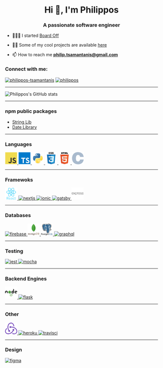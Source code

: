 <h1 align="center">Hi 👋, I'm Philippos</h1>
<h3 align="center">A passionate software engineer</h3>

- 🏄🏽‍♂️ I started [Board Off](https://www.board-off.com)

- 👨‍💻 Some of my cool projects are available [here](https://www.makeschool.com/portfolio/philippos)

- 📫 How to reach me **philip.tsamantanis@gmail.com**

<h3 align="left">Connect with me:</h3>
<p align="left">
<a href="https://linkedin.com/in/philippos-tsamantanis-a0b12a14a" target="blank">
<img align="center" src="https://cdn.jsdelivr.net/npm/simple-icons@3.0.1/icons/linkedin.svg" alt="philippos-tsamantanis" height="30" width="40" /></a>
<a href="https://dribbble.com/philippos" target="blank"><img align="center" src="https://cdn.jsdelivr.net/npm/simple-icons@3.0.1/icons/dribbble.svg" alt="philippos" height="30" width="40" /></a>
</p>

<hr />

![Philippos's GitHub stats](https://github-readme-stats.vercel.app/api?username=tsamantanis&count_private=true&show_icons=true&theme=react)

<hr />

### npm public packages
- [String Lib](https://www.npmjs.com/package/@tsamantanis/string-lib)
- [Date Library](https://www.npmjs.com/package/@tsamantanis/date-lib)

<hr />

### Languages

<p align="left"> 
	<a href="https://developer.mozilla.org/en-US/docs/Web/JavaScript" target="_blank"> 
		<img src="https://raw.githubusercontent.com/devicons/devicon/master/icons/javascript/javascript-original.svg" alt="javascript" width="40" height="40"/> 
	</a> 
	<a href="https://www.typescriptlang.org/" target="_blank"> 
		<img src="https://raw.githubusercontent.com/devicons/devicon/master/icons/typescript/typescript-original.svg" alt="typescript" width="40" height="40"/> 
	</a> 
  <a href="https://www.python.org" target="_blank"> 
		<img src="https://raw.githubusercontent.com/devicons/devicon/master/icons/python/python-original.svg" alt="python" width="40" height="40"/> 
	</a> 
	<a href="https://www.w3schools.com/css/" target="_blank"> 
	  <img src="https://raw.githubusercontent.com/devicons/devicon/master/icons/css3/css3-original-wordmark.svg" alt="css3" width="40" height="40"/> 
	</a> 
  <a href="https://www.w3.org/html/" target="_blank"> 
		<img src="https://raw.githubusercontent.com/devicons/devicon/master/icons/html5/html5-original-wordmark.svg" alt="html5" width="40" height="40"/> 
	</a> 
	<a href="https://www.cprogramming.com/" target="_blank"> 
	  <img src="https://raw.githubusercontent.com/devicons/devicon/master/icons/c/c-original.svg" alt="c" width="40" height="40"/> 
	</a> 
	</p>
	
<hr />

### Framewoks

<p align="left">
  <a href="https://reactjs.org/" target="_blank"> 
		<img src="https://raw.githubusercontent.com/devicons/devicon/master/icons/react/react-original-wordmark.svg" alt="react" width="40" height="40"/> 
	</a> 
  <a href="https://nextjs.org/" target="_blank"> 
		<img src="https://cdn.worldvectorlogo.com/logos/nextjs-3.svg" alt="nextjs" width="40" height="40"/> 
	</a>
	  <a href="https://ionicframework.com" target="_blank"> 
		<img src="https://upload.wikimedia.org/wikipedia/commons/d/d1/Ionic_Logo.svg" alt="ionic" width="40" height="40"/> 
	</a> 
  <a href="https://www.gatsbyjs.com/" target="_blank"> 
		<img src="https://www.vectorlogo.zone/logos/gatsbyjs/gatsbyjs-icon.svg" alt="gatsby" width="40" height="40"/> 
	</a> 
	<a href="https://expressjs.com" target="_blank"> 
	  <img src="https://raw.githubusercontent.com/devicons/devicon/master/icons/express/express-original-wordmark.svg" alt="express" width="40" height="40"/> 
	</a> 
</p>

<hr />

### Databases
<p align="left">
<a href="https://firebase.google.com/" target="_blank">
	  <img src="https://www.vectorlogo.zone/logos/firebase/firebase-icon.svg" alt="firebase" width="40" height="40"/> 
	</a> 
  <a href="https://www.mongodb.com/" target="_blank"> 
		<img src="https://raw.githubusercontent.com/devicons/devicon/master/icons/mongodb/mongodb-original-wordmark.svg" alt="mongodb" width="40" height="40"/> 
	</a> 
  <a href="https://www.postgresql.org" target="_blank"> 
		<img src="https://raw.githubusercontent.com/devicons/devicon/master/icons/postgresql/postgresql-original-wordmark.svg" alt="postgresql" width="40" height="40"/> 
	</a> 
	<a href="https://graphql.org" target="_blank"> 
		<img src="https://www.vectorlogo.zone/logos/graphql/graphql-icon.svg" alt="graphql" width="40" height="40"/> 
	</a>
</p>

<hr />

### Testing
<p align="left">
  <a href="https://jestjs.io" target="_blank"> 
		<img src="https://www.vectorlogo.zone/logos/jestjsio/jestjsio-icon.svg" alt="jest" width="40" height="40"/> 
	</a> 
  <a href="https://mochajs.org" target="_blank"> 
		<img src="https://www.vectorlogo.zone/logos/mochajs/mochajs-icon.svg" alt="mocha" width="40" height="40"/> 
	</a> 
</p>

<hr />

### Backend Engines
<p align="left">
	<a href="https://nodejs.org" target="_blank"> 
		<img src="https://raw.githubusercontent.com/devicons/devicon/master/icons/nodejs/nodejs-original-wordmark.svg" alt="nodejs" width="40" height="40"/> 
	</a> 
	<a href="https://flask.palletsprojects.com/" target="_blank"> 
		<img src="https://www.vectorlogo.zone/logos/pocoo_flask/pocoo_flask-icon.svg" alt="flask" width="40" height="40"/> 
	</a> 
	</p>

<hr />

### Other
<p align="left">
  <a href="https://redux.js.org" target="_blank"> 
		<img src="https://raw.githubusercontent.com/devicons/devicon/master/icons/redux/redux-original.svg" alt="redux" width="40" height="40"/> 
	</a> 
  <a href="https://heroku.com" target="_blank"> 
		<img src="https://www.vectorlogo.zone/logos/heroku/heroku-icon.svg" alt="heroku" width="40" height="40"/> 
	</a>  
  <a href="https://travis-ci.org" target="_blank"> 
		<img src="https://www.vectorlogo.zone/logos/travis-ci/travis-ci-icon.svg" alt="travisci" width="40" height="40"/> 
	</a>
 </p>

<hr />

### Design
<p align="left">
  <a href="https://www.figma.com/" target="_blank"> 
	  <img src="https://www.vectorlogo.zone/logos/figma/figma-icon.svg" alt="figma" width="40" height="40"/> 
	</a> 
</p>
